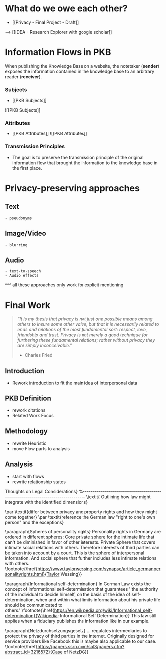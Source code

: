# What do we owe each other?

- [[Privacy - Final Project - Draft]] 

--> [[IDEA - Research Explorer with google scholar]]

# Information Flows in PKB
When publishing the Knowledge Base on a website, the notetaker (**sender**) exposes the information contained in the knowledge base to an arbitrary reader (**receiver**).

### Subjects
- [[PKB Subjects]]

![[PKB Subjects]]

### Attributes
- [[PKB Attributes]]
![[PKB Attributes]]

### Transmission Principles
- The goal is to preserve the transmission principle of the original information flow that brought the information to the knowledge base in the first place.

# Privacy-preserving approaches
## Text
	- pseudonyms
## Image/Video
	- blurring
## Audio 
	- text-to-speech
	- Audio effects

^^^
all these approaches only work for explicit mentioning
# Final Work

> *“It is my thesis that privacy is not just one possible means among others to insure some other value, but that it is necessarily related to ends and relations of the most fundamental sort: respect, love, friendship and trust. Privacy is not merely a good technique for furthering these fundamental relations; rather without privacy they are simply inconceivable."*
> 	- Charles Fried

## Introduction
- Rework introduction to fit the main idea of interpersonal data

## PKB Definition 
- rework citations
- Related Work Focus

## Methodology
- rewrite Heuristic
- move Flow parts to analysis

## Analysis
- start with flows
- rewrite relationship states


Thoughts on Legal Considerations}
%-------------------------------------------------------------------------------
\textit{
Outlining how law might integrate with the identified dimensions}

\par \textit{differ between privacy and property rights and how they might come together}
\par \textit{reference the German law "right to one's own person" and the exceptions}

\paragraph{Spheres of personality rights} Personality rights in Germany are ordered in different spheres: Core private sphere for the intimate life that can't be diminished in favor of other interests. Private Sphere that covers intimate social relations with others. Therefore interests of third parties can be taken into account by a court. This is the sphere of interpersonal information. And social sphere that further includes less intimate relations with others. \footnote{\href{https://www.taylorwessing.com/synapse/article_germanpersonalityrights.html}{Taylor Wessing}}

\paragraph{Informational self-determination} In German Law exists the concept of informational self-determination that guarantees ''the authority of the individual to decide himself, on the basis of the idea of self-determination, when and within what limits information about his private life should be communicated to others.''\footnote{\href{https://en.wikipedia.org/wiki/Informational_self-determination}{Wikipedia: Informational Self Determination}} This law still applies when a fiduciary publishes the information like in our example.

\paragraph{Netzdurchsetzungsgesetz} ... regulates intermediaries to protect the privacy of third parties in the internet. Originally designed for service providers like Facebook this is maybe also applicable to our case. \footnote{\href{https://papers.ssrn.com/sol3/papers.cfm?abstract_id=3216572}{Case of NetzDG}}